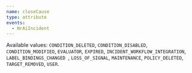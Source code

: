 ```yaml
---
name: closeCause
type: attribute
events:
  - NrAiIncident
---
```


Available values: `CONDITION_DELETED`, `CONDITION_DISABLED`, `CONDITION_MODIFIED`, `EVALUATOR`, 
`EXPIRED`, `INCIDENT_WORKFLOW_INTEGRATION`, `LABEL_BINDINGS_CHANGED `, `LOSS_OF_SIGNAL`, `MAINTENANCE`, `POLICY_DELETED`, `TARGET_REMOVED`, `USER`.